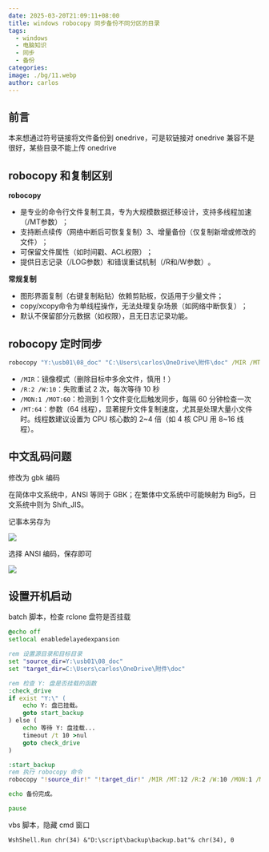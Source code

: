 ```yaml
---
date: 2025-03-20T21:09:11+08:00
title: windows robocopy 同步备份不同分区的目录
tags:
  - windows
  - 电脑知识
  - 同步
  - 备份
categories: 
image: ./bg/11.webp
author: carlos
---
```


## 前言

本来想通过符号链接将文件备份到 onedrive，可是软链接对 onedrive 兼容不是很好，某些目录不能上传  onedrive

## robocopy 和复制区别

‌**robocopy**

- 是专业的命令行文件复制工具，专为大规模数据迁移设计，支持多线程加速（/MT参数）‌；
- 支持断点续传（网络中断后可恢复复制）‌3、增量备份（仅复制新增或修改的文件）‌；
- 可保留文件属性（如时间戳、ACL权限）‌；
- 提供日志记录（/LOG参数）和错误重试机制（/R和/W参数）‌。

‌**常规复制**

- 图形界面复制（右键复制粘贴）依赖剪贴板，仅适用于少量文件‌；
- copy/xcopy命令为单线程操作，无法处理复杂场景（如网络中断恢复）‌；
- 默认不保留部分元数据（如权限），且无日志记录功能‌。

## robocopy 定时同步

```bat
robocopy "Y:\usb01\08_doc" "C:\Users\carlos\OneDrive\附件\doc" /MIR /MT:12 /R:2 /W:10 /B /MON:1 /MOT:60 /XF ~$* *.tmp Thumbs.db
```

- `/MIR`：镜像模式（删除目标中多余文件，慎用！）
- `/R:2 /W:10`：失败重试 2 次，每次等待 10 秒
- `/MON:1 /MOT:60`：检测到 1 个文件变化后触发同步，每隔 60 分钟检查一次
- `/MT:64`：参数（64 线程），显著提升文件复制速度，尤其是处理大量小文件时。线程数建议设置为 CPU 核心数的 2~4 倍（如 4 核 CPU 用 8~16 线程）。

## 中文乱码问题

修改为 gbk 编码

在简体中文系统中，ANSI 等同于 ‌GBK‌；在繁体中文系统中可能映射为 ‌Big5‌，日文系统中则为 ‌Shift_JIS‌‌。

记事本另存为

![](../00-assets/Pasted%20image%2020250320190137.png)

选择 ANSI 编码，保存即可

![](../00-assets/Pasted%20image%2020250320190238.png)

## 设置开机启动

batch 脚本，检查 rclone 盘符是否挂载

```cmd
@echo off
setlocal enabledelayedexpansion

rem 设置源目录和目标目录
set "source_dir=Y:\usb01\08_doc"
set "target_dir=C:\Users\carlos\OneDrive\附件\doc"

rem 检查 Y: 盘是否挂载的函数
:check_drive
if exist "Y:\" (
    echo Y: 盘已挂载。
    goto start_backup
) else (
    echo 等待 Y: 盘挂载...
    timeout /t 10 >nul
    goto check_drive
)

:start_backup
rem 执行 robocopy 命令
robocopy "!source_dir!" "!target_dir!" /MIR /MT:12 /R:2 /W:10 /MON:1 /MOT:60 /XF ~$* *.tmp Thumbs.db /LOG:D:\script\backup\logfile.txt

echo 备份完成。

pause
```

vbs 脚本，隐藏 cmd 窗口

```vbs
WshShell.Run chr(34) &"D:\script\backup\backup.bat"& chr(34), 0
```

